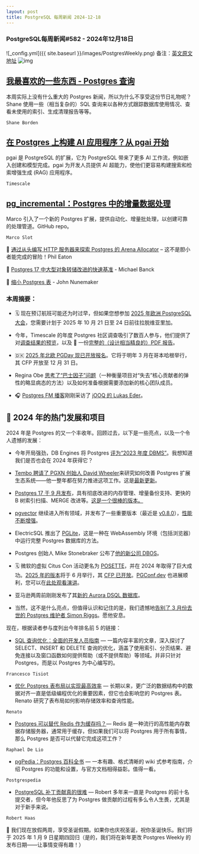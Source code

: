 ```yaml
---
layout: post
title: PostgreSQL 每周新闻 2024-12-18
---
```

### PostgreSQL每周新闻#582 - 2024年12月18日
![_config.yml]({{ site.baseurl }}/images/PostgresWeekly.png)
备注：[英文原文地址](https://postgresweekly.com/issues/582)
![img](https://res.cloudinary.com/cpress/image/upload/w_1280,e_sharpen:60,q_auto/vmbtuivmasdxjezkw6xn.jpg)
## [我最喜欢的一些东西 - Postgres 查询](https://postgresweekly.com/link/163587/web)
本周实际上没有什么重大的 Postgres 新闻，所以为什么不享受这份节日礼物呢？Shane 使用一些（相当复杂的）SQL 查询来以各种方式跟踪数据库使用情况、查看未使用的索引、生成清理报告等等。

`Shane Borden`

## [在 Postgres 上构建 AI 应用程序？从 pgai 开始](https://postgresweekly.com/link/163586/web)
pgai 是 PostgreSQL 的扩展，它为 PostgreSQL 带来了更多 AI 工作流，例如嵌入创建和模型完成。pgai 为开发人员提供 AI 超能力，使他们更容易构建搜索和检索增强生成 (RAG) 应用程序。


`Timescale  `
## [pg_incremental：Postgres 中的增量数据处理](https://postgresweekly.com/link/163588/web)
Marco 引入了一个新的 Postgres 扩展，提供自动化、增量批处理，以创建可靠的处理管道。GitHub repo。


`Marco Slot `

📄 [通过从头编写 HTTP 服务器来探索 Postgres 的 Arena Allocator](https://postgresweekly.com/link/163590/web) – 这不是胆小者能完成的冒险！Phil Eaton

📄 [Postgres 17 中大型对象转储改进的快速基准](https://postgresweekly.com/link/163591/web) - Michael Banck

📄 [缩小 Postgres 表](https://postgresweekly.com/link/163592/web) - John Nunemaker

### 本周摘要：

* 🗓️ 现在预订航班可能还为时过早，但如果您想参加 [2025 年欧洲 PostgreSQL 大会](https://postgresweekly.com/link/163593/web)，您需要计划于 2025 年 10 月 21 日至 24 日前往拉脱维亚里加。

* 今年，Timescale 的年度 Postgres 社区调查吸引了数百人参与，他们提供了对[调查结果的预览](https://postgresweekly.com/link/163594/web)，以及 📄 一份[完整的（设计相当精良的）PDF 报告](https://postgresweekly.com/link/163595/web)。

* 🇩🇰 [2025 年北欧 PGDay 现已开放报名](https://postgresweekly.com/link/163596/web)。它将于明年 3 月在哥本哈根举行，其 CFP 开放至 12 月 31 日。

* Regina Obe [思考了“巴士因子”问题](https://postgresweekly.com/link/163598/web)（一种衡量项目对“失去”核心贡献者的弹性的略显病态的方法）以及如何准备根据需要添加新的核心团队成员。

* 🎧 [Postgres FM 播客](https://postgresweekly.com/link/163599/web)刚刚采访了 [jOOQ 的 Lukas Eder](https://postgresweekly.com/link/163600/web)。

## 🥇 2024 年的热门发展和项目

2024 年是 Postgres 的又一个丰收年。回顾过去，以下是一些亮点，以及一个令人遗憾的发展：

* 今年开局强劲，DB Engines 将 Postgres [评为“2023 年度 DBMS”](https://postgresweekly.com/link/163601/web)。我想知道我们是否也会在 2024 年获得它？

* [Tembo 聘请了 PGXN 创始人 David Wheeler](https://postgresweekly.com/link/163602/web)来研究如何改善 Postgres 扩展生态系统——他一整年都在努力推进这项工作。这是[最新更新](https://postgresweekly.com/link/163604/web)。

* [Postgres 17 于 9 月发布](https://postgresweekly.com/link/163605/web)，具有彻底改进的内存管理、增量备份支持、更快的 B 树索引扫描、MERGE 改进等。[这是一个很棒的版本。](https://postgresweekly.com/link/163606/web)

* [pgvector](https://postgresweekly.com/link/163607/web) 继续进入所有领域，并发布了一些重要版本（最近是 [v0.8.0](https://postgresweekly.com/link/163608/web)），[性能不断增强](https://postgresweekly.com/link/163609/web)。

* ElectricSQL 推出了 [PGLite](https://postgresweekly.com/link/163610/web)，这是一种在 WebAssembly 环境（包括浏览器）中运行完整 Postgres 数据库的方法。

* Postgres 创始人 Mike Stonebraker 公布了[他的新公司 DBOS](https://postgresweekly.com/link/163611/web)。

* 🗓️ 微软的虚拟 Citus Con 活动更名为 [POSETTE](https://postgresweekly.com/link/163612/web)，并在 2024 年取得了巨大成功。[2025 年的版本](https://postgresweekly.com/link/163613/web)将于 6 月举行，其 [CFP 已开放](https://postgresweekly.com/link/163614/web)。[PGConf.dev](https://postgresweekly.com/link/163615/web) 也进展顺利，您可以在[此处观看演讲](https://postgresweekly.com/link/163616/web)。

* 亚马逊两周前刚刚发布了其[新的 Aurora DSQL 数据库](https://postgresweekly.com/link/163617/web)。

* 当然，这不是什么亮点，但值得认识和记住的是，我们遗憾地[告别了 3 月份去世的 Postgres 维护者 Simon Riggs](https://postgresweekly.com/link/163618/web)。愿他安息。

现在，根据读者参与度列出今年排名前 5 的链接：

* [SQL 查询优化：全面的开发人员指南](https://postgresweekly.com/link/163619/web) — 一篇内容丰富的文章，深入探讨了 SELECT、INSERT 和 DELETE 查询的优化，涵盖了使用索引、分页结果、避免连接以及窗口函数如何提供帮助（或不提供帮助）等领域。并非只针对 Postgres，而是以 Postgres 为中心编写的。

`Francesco Tisiot`

* [优化 Postgres 表布局以实现最高效率](https://postgresweekly.com/link/163620/web) — 长期以来，更广泛的数据结构中的数据对齐一直是低级编程优化的重要因素，但它也会影响您的 Postgres 表。 Renato 研究了表布局如何影响存储效率和查询性能。

`Renato`

* [Postgres 可以替代 Redis 作为缓存吗？](https://postgresweekly.com/link/163621/web)— Redis 是一种流行的高性能内存数据存储服务器，通常用于缓存，但如果我们可以将 Postgres 用于所有事情，那么 Postgres 是否可以代替它完成这项工作？

`Raphael De Lio`

* [pgPedia：Postgres 百科全书](https://postgresweekly.com/link/163623/web) — 一本有趣、格式清晰的 wiki 式参考指南，介绍 Postgres 的功能和设置，与官方文档相得益彰。值得一看。

`Postgrespedia`

* [PostgreSQL 补丁贡献真的很难](https://postgresweekly.com/link/163624/web) — Robert 多年来一直是 Postgres 的前十名提交者，但今年他反思了为 Postgres 做贡献的过程有多么令人生畏，尤其是对于新手来说。

`Robert Haas`

👋 我们现在放假两周，享受圣诞假期。如果你也庆祝圣诞，祝你圣诞快乐。我们将于 2025 年 1 月 9 日星期四回归（是的，我们将在新年更改 Postgres Weekly 的发布日期——让事情变得有趣！）
